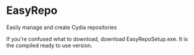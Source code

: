 # EasyRepo
Easily manage and create Cydia repositories

If you're confused what to download, download EasyRepoSetup.exe. It is the compiled ready to use version.
